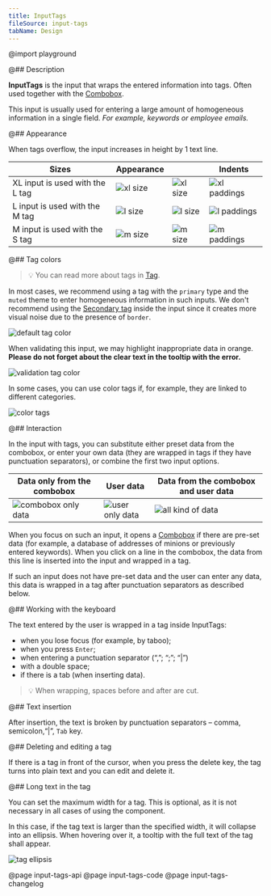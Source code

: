 ```yaml
---
title: InputTags
fileSource: input-tags
tabName: Design
---
```


@import playground

@## Description

**InputTags** is the input that wraps the entered information into tags. Often used together with the [Combobox](/components/auto-tips/).

This input is usually used for entering a large amount of homogeneous information in a single field. _For example, keywords or employee emails._

@## Appearance

When tags overflow, the input increases in height by 1 text line.

| Sizes                           | Appearance                     |                                  | Indents                                  |
| ------------------------------- | ------------------------------ | -------------------------------- | ---------------------------------------- |
| XL input is used with the L tag | ![xl size](static/xl-size.png) | ![xl size](static/xl-size-2.png) | ![xl paddings](static/xl-paddings-2.png) |
| L input is used with the M tag  | ![l size](static/l-size.png)   | ![l size](static/l-size-2.png)   | ![l paddings](static/l-paddings-2.png)   |
| M input is used with the S tag  | ![m size](static/m-size.png)   | ![m size](static/m-size-2.png)   | ![m paddings](static/m-paddings-2.png)   |

@## Tag colors

> 💡 You can read more about tags in [Tag](/components/tag).

In most cases, we recommend using a tag with the `primary` type and the `muted` theme to enter homogeneous information in such inputs. We don't recommend using the [Secondary tag](/components/tag/) inside the input since it creates more visual noise due to the presence of `border`.

![default tag color](static/default-tag.png)

When validating this input, we may highlight inappropriate data in orange. **Please do not forget about the clear text in the tooltip with the error.**

![validation tag color](static/validation.png)

In some cases, you can use color tags if, for example, they are linked to different categories.

![color tags](static/color-tag.png)

@## Interaction

In the input with tags, you can substitute either preset data from the combobox, or enter your own data (they are wrapped in tags if they have punctuation separators), or combine the first two input options.

| Data only from the combobox                  | User data                                | Data from the combobox and user data       |
| -------------------------------------------- | ---------------------------------------- | ------------------------------------------ |
| ![combobox only data](static/input-tag1.png) | ![user only data](static/input-tag2.png) | ![all kind of data](static/input-tag3.png) |

When you focus on such an input, it opens a [Combobox](/components/auto-tips/) if there are pre-set data (for example, a database of addresses of minions or previously entered keywords). When you click on a line in the combobox, the data from this line is inserted into the input and wrapped in a tag.

If such an input does not have pre-set data and the user can enter any data, this data is wrapped in a tag after punctuation separators as described below.

@## Working with the keyboard

The text entered by the user is wrapped in a tag inside InputTags:

- when you lose focus (for example, by taboo);
- when you press `Enter`;
- when entering a punctuation separator (“,”; “;”; “|”)
- with a double space;
- if there is a tab (when inserting data).

> 💡 When wrapping, spaces before and after are cut.

@## Text insertion

After insertion, the text is broken by punctuation separators – comma, semicolon,“|”, `Tab` key.

@## Deleting and editing a tag

If there is a tag in front of the cursor, when you press the delete key, the tag turns into plain text and you can edit and delete it.

@## Long text in the tag

You can set the maximum width for a tag. This is optional, as it is not necessary in all cases of using the component.

In this case, if the tag text is larger than the specified width, it will collapse into an ellipsis. When hovering over it, a tooltip with the full text of the tag shall appear.

![tag ellipsis](static/ellipsis.png)

@page input-tags-api
@page input-tags-code
@page input-tags-changelog
